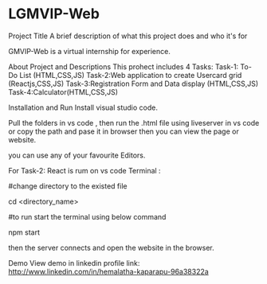 # LGMVIP-Web
Project Title
A brief description of what this project does and who it's for

GMVIP-Web is a virtual internship for experience.

About Project and Descriptions
This prohect includes 4 Tasks: Task-1: To-Do List (HTML,CSS,JS) Task-2:Web application to create Usercard grid (Reactjs,CSS,JS) Task-3:Registration Form and Data display (HTML,CSS,JS) Task-4:Calculator(HTML,CSS,JS)

Installation and Run
Install visual studio code.

Pull the folders in vs code , then run the .html file using liveserver in vs code or copy the path and pase it in browser then you can view the page or website.

you can use any of your favourite Editors.

For Task-2: React is rum on vs code Terminal :

#change directory to the existed file

cd <directory_name>

#to run start the terminal using below command

npm start

then the server connects and open the website in the browser.

Demo
View demo in linkedin profile link: http://www.linkedin.com/in/hemalatha-kaparapu-96a38322a
